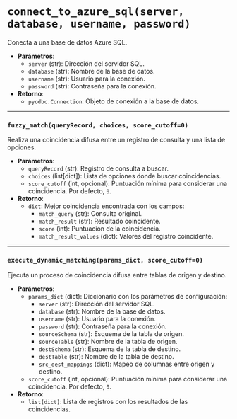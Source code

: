 # `connect_to_azure_sql(server, database, username, password)`
Conecta a una base de datos Azure SQL.

- **Parámetros**:
  - `server` (str): Dirección del servidor SQL.
  - `database` (str): Nombre de la base de datos.
  - `username` (str): Usuario para la conexión.
  - `password` (str): Contraseña para la conexión.
- **Retorno**:
  - `pyodbc.Connection`: Objeto de conexión a la base de datos.

---

### `fuzzy_match(queryRecord, choices, score_cutoff=0)`
Realiza una coincidencia difusa entre un registro de consulta y una lista de opciones.

- **Parámetros**:
  - `queryRecord` (str): Registro de consulta a buscar.
  - `choices` (list[dict]): Lista de opciones donde buscar coincidencias.
  - `score_cutoff` (int, opcional): Puntuación mínima para considerar una coincidencia. Por defecto, `0`.
- **Retorno**:
  - `dict`: Mejor coincidencia encontrada con los campos:
    - `match_query` (str): Consulta original.
    - `match_result` (str): Resultado coincidente.
    - `score` (int): Puntuación de la coincidencia.
    - `match_result_values` (dict): Valores del registro coincidente.

---

### `execute_dynamic_matching(params_dict, score_cutoff=0)`
Ejecuta un proceso de coincidencia difusa entre tablas de origen y destino.

- **Parámetros**:
  - `params_dict` (dict): Diccionario con los parámetros de configuración:
    - `server` (str): Dirección del servidor SQL.
    - `database` (str): Nombre de la base de datos.
    - `username` (str): Usuario para la conexión.
    - `password` (str): Contraseña para la conexión.
    - `sourceSchema` (str): Esquema de la tabla de origen.
    - `sourceTable` (str): Nombre de la tabla de origen.
    - `destSchema` (str): Esquema de la tabla de destino.
    - `destTable` (str): Nombre de la tabla de destino.
    - `src_dest_mappings` (dict): Mapeo de columnas entre origen y destino.
  - `score_cutoff` (int, opcional): Puntuación mínima para considerar una coincidencia. Por defecto, `0`.
- **Retorno**:
  - `list[dict]`: Lista de registros con los resultados de las coincidencias.